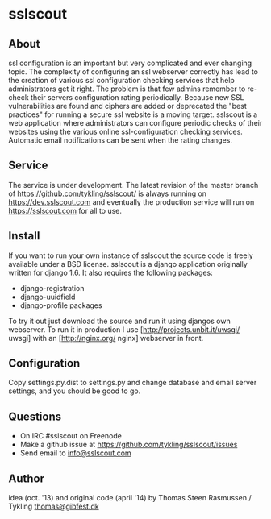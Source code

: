 sslscout
========

About
-----
ssl configuration is an important but very complicated and ever changing 
topic. The complexity of configuring an ssl webserver correctly has lead 
to the creation of various ssl configuration checking services that help 
administrators get it right. The problem is that few admins remember to 
re-check their servers configuration rating periodically. Because new SSL 
vulnerabilities are found and ciphers are added or deprecated the "best 
practices" for running a secure ssl website is a moving target. sslscout
is a web application where administrators can configure periodic checks 
of their websites using the various online ssl-configuration checking 
services. Automatic email notifications can be sent when the rating changes.


Service
-------
The service is under development. The latest revision of the master branch 
of https://github.com/tykling/sslscout/ is always running on 
https://dev.sslscout.com and eventually the production service will run 
on https://sslscout.com for all to use.


Install
-------
If you want to run your own instance of sslscout the source code is freely 
available under a BSD license. sslscout is a django application originally 
written for django 1.6. It also requires the following packages:
- django-registration
- django-uuidfield
- django-profile packages

To try it out just download the source and run it using djangos own 
webserver. To run it in production I use 
[http://projects.unbit.it/uwsgi/ uwsgi] with an 
[http://nginx.org/ nginx] webserver in front.


Configuration
-------------
Copy settings.py.dist to settings.py and change database and email 
server settings, and you should be good to go.


Questions
---------
- On IRC #sslscout on Freenode
- Make a github issue at https://github.com/tykling/sslscout/issues
- Send email to info@sslscout.com


Author
------
idea (oct. '13) and original code (april '14) by Thomas Steen Rasmussen / Tykling <thomas@gibfest.dk>
